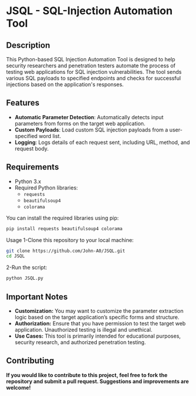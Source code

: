 # JSQL - SQL-Injection Automation Tool

## Description
This Python-based SQL Injection Automation Tool is designed to help security researchers and penetration testers automate the process of testing web applications for SQL injection vulnerabilities. The tool sends various SQL payloads to specified endpoints and checks for successful injections based on the application's responses.

## Features
- **Automatic Parameter Detection**: Automatically detects input parameters from forms on the target web application.
- **Custom Payloads**: Load custom SQL injection payloads from a user-specified word list.
- **Logging**: Logs details of each request sent, including URL, method, and request body.
  
## Requirements
- Python 3.x
- Required Python libraries:
  - `requests`
  - `beautifulsoup4`
  - `colorama`

You can install the required libraries using pip:
```bash
pip install requests beautifulsoup4 colorama
```

Usage
1-Clone this repository to your local machine:
```bash
git clone https://github.com/John-A0/JSQL.git
cd JSQL
```
2-Run the script:
```bash
python JSQL.py
```

## Important Notes
- **Customization:** You may want to customize the parameter extraction logic based on the target application’s specific forms and structure.
- **Authorization:** Ensure that you have permission to test the target web application. Unauthorized testing is illegal and unethical.
- **Use Cases:** This tool is primarily intended for educational purposes, security research, and authorized penetration testing.

## Contributing
**If you would like to contribute to this project, feel free to fork the repository and submit a pull request. Suggestions and improvements are welcome!**



